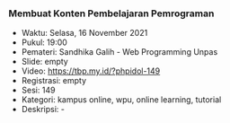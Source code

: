 ### Membuat Konten Pembelajaran Pemrograman

- Waktu: Selasa, 16 November 2021
- Pukul: 19:00
- Pemateri: Sandhika Galih - Web Programming Unpas
- Slide: empty
- Video: https://tbp.my.id/?phpidol-149
- Registrasi: empty
- Sesi: 149
- Kategori: kampus online, wpu, online learning, tutorial
- Deskripsi: -
